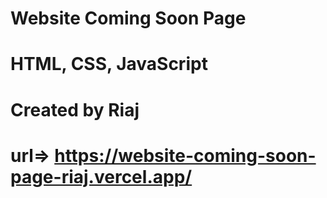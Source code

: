 # Website Coming Soon Page
# HTML, CSS, JavaScript
# Created by Riaj
# url=> https://website-coming-soon-page-riaj.vercel.app/
